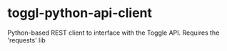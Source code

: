 toggl-python-api-client
=======================

Python-based REST client to interface with the Toggle API. Requires the 'requests' lib
